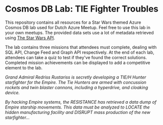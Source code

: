 # Cosmos DB Lab: TIE Fighter Troubles

This repository contains all resources for a Star Wars themed Azure Cosmos DB lab used for Dutch Azure Meetup.
Feel free to use this lab in your own meetups. The provided data sets use a lot of metadata retrieved using [The Star Wars API](https://swapi.co).

The lab contains three missions that attendees must complete, dealing with SQL API, Change Feed and Graph API respectively.
At the end of each lab, attendees can take a quiz to test if they've found the correct solutions.
Completed mission achievements can be displayed to add a competitive element to the lab.

*Grand Admiral Redriss Rustariss is secretly developing a TIE/H Hunter starfighter for the Empire. The Tie Hunters are armed with concussion rockets and twin blaster cannons, including a hyperdrive, and cloaking device.*

*By hacking Empire systems, the RESISTANCE has retrieved a data dump of Empire starship movements. This data must be analyzed to LOCATE the hidden manufacturing facility and DISRUPT mass production of the new starfighter...*
